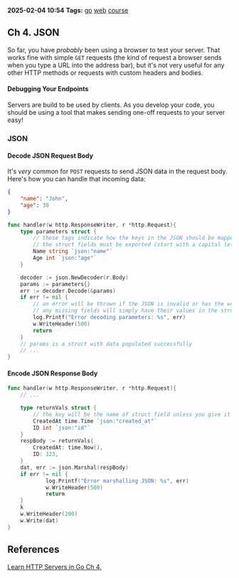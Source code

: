 **2025-02-04 10:54**
**Tags:** [go](../3%20-%20indexes/go.md) [web](../2%20-%20tags/web.md) [course](../2%20-%20tags/course.md)

## Ch 4. JSON
So far, you have *probably* been using a browser to test your server. That works fine with simple `GET` requests (the kind of request a browser sends when you type a URL into the address bar), but it's not very useful for any other HTTP methods or requests with custom headers and bodies.

#### Debugging Your Endpoints 
Servers are build to be used by clients. As you develop your code, you should be using a tool that makes sending one-off requests to your server easy! 

### JSON
#### Decode JSON Request Body
It's *very* common for `POST` requests to send JSON data in the request body. Here's how you can handle that incoming data: 

```json
{
	"name": "John",
	"age": 30
}
```

```go
func handler(w http.ResponseWriter, r *http.Request){
    type parameters struct {
        // these tags indicate how the keys in the JSON should be mapped to the struct fields
        // the struct fields must be exported (start with a capital letter) if you want them parsed
        Name string `json:"name"`
        Age int `json:"age"`
    }

    decoder := json.NewDecoder(r.Body)
    params := parameters{}
    err := decoder.Decode(&params)
    if err != nil {
        // an error will be thrown if the JSON is invalid or has the wrong types
        // any missing fields will simply have their values in the struct set to their zero value
		log.Printf("Error decoding parameters: %s", err)
		w.WriteHeader(500)
		return
    }
    // params is a struct with data populated successfully
    // ...
}
```

#### Encode JSON Response Body

```go
func handler(w http.ResponseWriter, r *http.Request){
    // ...

    type returnVals struct {
        // the key will be the name of struct field unless you give it an explicit JSON tag
        CreatedAt time.Time `json:"created_at"`
        ID int `json:"id"`
    }
    respBody := returnVals{
        CreatedAt: time.Now(),
        ID: 123,
    }
    dat, err := json.Marshal(respBody)
	if err != nil {
			log.Printf("Error marshalling JSON: %s", err)
			w.WriteHeader(500)
			return
	}
    k
    w.WriteHeader(200)
    w.Write(dat)
}
```

## References
[Learn HTTP Servers in Go Ch 4.](https://www.boot.dev/lessons/eb030acc-ef30-4bf9-89ae-7b16ba09691c)